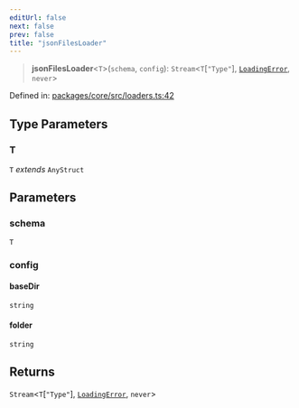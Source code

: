 ```yaml
---
editUrl: false
next: false
prev: false
title: "jsonFilesLoader"
---
```


> **jsonFilesLoader**\<`T`\>(`schema`, `config`): `Stream`\<`T`\[`"Type"`\], [`LoadingError`](/api/cms/classes/loadingerror/), `never`\>

Defined in: [packages/core/src/loaders.ts:42](https://github.com/bitswired/foldcms/blob/92f893e734b1102683a12bd11c6183cc24996bdf/packages/core/src/loaders.ts#L42)

## Type Parameters

### T

`T` *extends* `AnyStruct`

## Parameters

### schema

`T`

### config

#### baseDir

`string`

#### folder

`string`

## Returns

`Stream`\<`T`\[`"Type"`\], [`LoadingError`](/api/cms/classes/loadingerror/), `never`\>
